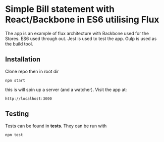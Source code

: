 # Simple Bill statement with React/Backbone in ES6 utilising Flux

The app is an example of flux architecture with Backbone used for the Stores.
ES6 used through out.
Jest is used to test the app.
Gulp is used as the build tool.

## Installation

Clone repo then in root dir

```
npm start
```

this is will spin up a server (and a watcher). Visit the app at:

```
http://localhost:3000
```

## Testing

Tests can be found in __tests__. They can be run with

```
npm test
```